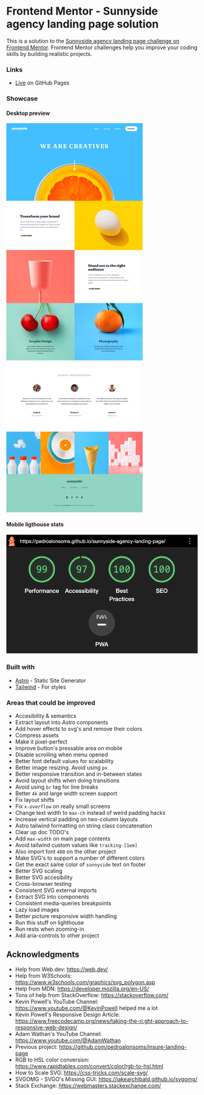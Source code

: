 # Frontend Mentor - Sunnyside agency landing page solution

This is a solution to the [Sunnyside agency landing page challenge on Frontend Mentor](https://www.frontendmentor.io/challenges/sunnyside-agency-landing-page-7yVs3B6ef). Frontend Mentor challenges help you improve your coding skills by building realistic projects.

### Links

- [Live](https://pedroalonsoms.github.io/sunnyside-agency-landing-page/) on GitHub Pages

### Showcase

#### Desktop preview

![Desktop preview](preview.png)

#### Mobile ligthouse stats

![Mobile ligthouse stats](stats.png)

### Built with

- [Astro](https://astro.build/) - Static Site Generator
- [Tailwind](https://tailwindcss.com/) - For styles

### Areas that could be improved

- Accesibility & semantics
- Extract layout into Astro components
- Add hover effects to svg's and remove their colors
- Compress assets
- Make it pixel-perfect
- Improve button's pressable area on mobile
- Disable scrolling when menu opened
- Better font default values for scalability
- Better image resizing. Avoid using `px`
- Better responsive transition and in-between states
- Avoid layout shifts when doing transitions
- Avoid using `br` tag for line breaks
- Better `4k` and large width screen support
- Fix layout shifts
- Fix `x-overflow` on really small screens
- Change text width to `max-ch` instead of weird padding hacks
- Increase vertical padding on two-column layouts
- Astro tailwind formatting on string class concatenation
- Clear up doc TODO's
- Add `max-width` on main page contents
- Avoid tailwind custom values like `tracking-[1em]`
- Also import font `400` on the other project
- Make SVG's to support a number of different colors
- Get the exact same color of `sunnyside` text on footer
- Better SVG scaling
- Better SVG accesibility
- Cross-browser testing
- Consistent SVG external imports
- Extract SVG into components
- Consistent media-queries breakpoints
- Lazy load images
- Better picture responsive width handling
- Run this stuff on lighthouse
- Run rests when zooming-in
- Add aria-controls to other project

## Acknowledgments

- Help from Web.dev: https://web.dev/
- Help from W3Schools: https://www.w3schools.com/graphics/svg_polygon.asp
- Help from MDN: https://developer.mozilla.org/en-US/
- Tons of help from StackOverflow: https://stackoverflow.com/
- Kevin Powell's YouTube Channel: https://www.youtube.com/@KevinPowell helped me a lot
- Kevin Powell's Responsive Design Article: https://www.freecodecamp.org/news/taking-the-ri:ght-approach-to-responsive-web-design/
- Adam Wathan's YouTube Channel: https://www.youtube.com/@AdamWathan
- Previous project: https://github.com/pedroalonsoms/insure-landing-page
- RGB to HSL color conversion: https://www.rapidtables.com/convert/color/rgb-to-hsl.html
- How to Scale SVG: https://css-tricks.com/scale-svg/
- SVGOMG - SVGO's Missing GUI: https://jakearchibald.github.io/svgomg/
- Stack Exchange: https://webmasters.stackexchange.com/
